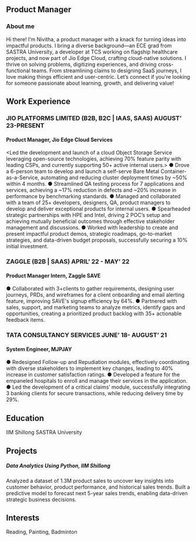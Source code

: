 ## Product Manager
### About me
Hi there! I’m Nivitha, a product manager with a knack for turning ideas into impactful products. I bring a diverse background—an ECE grad from SASTRA University, a developer at TCS working on flagship healthcare projects, and now part of Jio Edge Cloud, crafting cloud-native solutions.
I thrive on solving problems, digitizing experiences, and driving cross-functional teams. From streamlining claims to designing SaaS journeys, I love making things efficient and user-centric. Let’s connect if you're looking for someone passionate about learning, growth, and delivering value!
 
## Work Experience
### JIO PLATFORMS LIMITED (B2B, B2C | IAAS, SAAS)                                                                                    AUGUST’ 23-PRESENT
#### Product Manager, Jio Edge Cloud Services	
<Led the development and launch of a cloud Object Storage Service leveraging open-source technologies, achieving 70% feature parity with leading CSPs, and currently supporting 50+ active internal users.>
●	Drove a 6-person team to develop and launch a self-serve Bare Metal Container-as-a-Service, automating and reducing cluster deployment times by ~50% within 4 months.
●	Streamlined QA testing process for 7 applications and services, achieving a ~17% reduction in defects and ~20% increase in performance by benchmarking standards.
●	Managed and collaborated with a team of 25+ developers, designers, QA, product managers to develop and deliver exceptional products for internal users.
●	Spearheaded strategic partnerships with HPE and Intel, driving 2 POC’s setup and achieving mutually beneficial outcomes through effective stakeholder management and discussions.
●	Worked with leadership to create and present impactful product demos, strategic roadmaps, go-to-market strategies, and data-driven budget proposals, successfully securing a 10% initial investment.

### ZAGGLE (B2B | SAAS)                                                                                                                              APRIL’ 22 - MAY’ 22
#### Product Manager Intern, Zaggle SAVE
●	Collaborated with 3+clients to gather requirements, designing user journeys, PRDs, and wireframes for a client onboarding and email alerting feature, improving SAVE's signup efficiency by 64%.
●	Partnered with sales, support, and marketing teams to analyze metrics, identify gaps and opportunities, creating a prioritized product backlog with 35+ actionable feedback items.

### TATA CONSULTANCY SERVICES                                                                                                       JUNE’ 18- AUGUST’ 21
#### System Engineer, MJPJAY
●	Redesigned Follow-up and Repudiation modules, effectively coordinating with diverse stakeholders to implement key changes, leading to 40% increase in customer satisfaction ratings.
●	Developed a feature for the empaneled hospitals to enroll and manage their services in the application.
●	Led the development of a critical claims’ module, successfully integrating 3 banking clients for secure transactions, while reducing delivery time by 29%.


## Education
IIM Shillong
SASTRA University

## Projects
##### Data Analytics Using Python, IIM Shillong

Analyzed a dataset of 1.3M product sales to uncover key insights into customer behavior, product performance, and historical sales trends. Built a predictive model to forecast next 5-year sales trends, enabling data-driven strategic business decisions.



## Interests
Reading, Painting, Badminton

